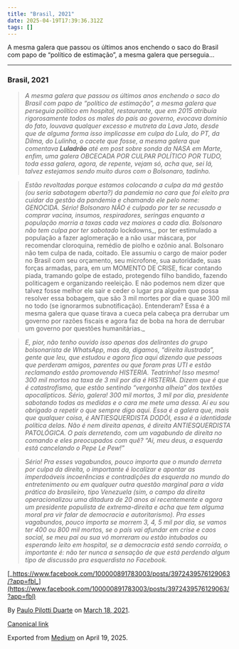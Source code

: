 ```yaml
---
title: "Brasil, 2021"
date: 2025-04-19T17:39:36.312Z
tags: []
---
```


A mesma galera que passou os últimos anos enchendo o saco do Brasil com papo de “político de estimação”, a mesma galera que perseguia…

* * *

### Brasil, 2021

> _A mesma galera que passou os últimos anos enchendo o saco do Brasil com papo de “político de estimação”, a mesma galera que perseguia político em hospital, restaurante, que em 2015 atribuía rigorosamente todos os males do país ao governo, evocava domínio do fato, louvava qualquer excesso e mutreta da Lava Jato, desde que de alguma forma isso implicasse em culpa do Lula, do PT, da Dilma, do Lulinha, o cacete que fosse, a mesma galera que comentava_ **_Luladrão_** _até em post sobre sonda da NASA em Marte, enfim, uma galera OBCECADA POR CULPAR POLÍTICO POR TUDO, toda essa galera, agora, de repente, vejam só, acha que, sei lá, talvez estejamos sendo muito duros com o Bolsonaro, tadinho._

> _Estão revoltadas porque estamos colocando a culpa da má gestão (ou seria sabotagem aberta?) da pandemia no cara que foi eleito pra cuidar da gestão da pandemia e chamando ele pelo nome: GENOCIDA. Sério! Bolsonaro NÃO é culpado por ter se recusado a comprar vacina, insumos, respiradores, seringas enquanto a população morria a taxas cada vez maiores a cada dia. Bolsonaro não tem culpa por ter sabotado_ lockdowns_, por ter estimulado a população a fazer aglomeração e a não usar máscara, por recomendar cloroquina, remédio de piolho e ozônio anal. Bolsonaro não tem culpa de nada, coitado. Ele assumiu o cargo de maior poder no Brasil com seu orçamento, seu microfone, sua autoridade, suas forças armadas, para, em um MOMENTO DE CRISE, ficar contando piada, tramando golpe de estado, protegendo filho bandido, fazendo politicagem e organizando reeleição. E não podemos nem dizer que talvez fosse melhor ele sair e ceder o lugar pra alguém que possa resolver essa bobagem, que são 3 mil mortes por dia e quase 300 mil no todo (se ignorarmos subnotificação). Entenderam? Essa é a mesma galera que quase tirava a cueca pela cabeça pra derrubar um governo por razões fiscais e agora faz de boba na hora de derrubar um governo por questões humanitárias._

> _E, pior, não tenho ouvido isso apenas dos delirantes do grupo bolsonarista de WhatsApp, mas da, digamos, “direita ilustrada”, gente que leu, que estudou e agora fica aqui dizendo que pessoas que perderam amigos, parentes ou que foram pras UTI e estão reclamando estão promovendo HISTERIA. Teatrinho! Isso mesmo! 300 mil mortos na taxa de 3 mil por dia é HISTERIA. Dizem que é que é catastrofismo, que estão sentindo “vergonha alheia” dos textões apocalípticos. Sério, galera! 300 mil mortos, 3 mil por dia, presidente sabotando todas as medidas e o cara me mete uma dessa. Aí eu sou obrigado a repetir o que sempre digo aqui. Essa é a galera que, mais que qualquer coisa, é ANTIESQUERDISTA DODÓI, essa é a identidade política delas. Não é nem direita apenas, é direita ANTIESQUERDISTA PATOLÓGICA. O país derretendo, com um vagabundo de direita no comando e eles preocupados com quê? “Ai, meu deus, a esquerda está cancelando o Pepe Le Pew!”_

> _Sério! Pra esses vagabundos, pouco importa que o mundo derreta por culpa da direita, o importante é localizar e apontar as imperdoáveis incoerências e contradições da esquerda no mundo do entretenimento ou em qualquer outra questão marginal para a vida prática do brasileiro, tipo Venezuela (sim, o campo da direita operacionalizou uma ditadura de 20 anos aí recentemente e agora um presidente populista de extrema-direita e acha que tem alguma moral pra vir falar de democracia e autoritarismo). Pra esses vagabundos, pouco importa se morrem 3, 4, 5 mil por dia, se vamos ter 400 ou 800 mil mortos, se o país vai afundar em crise e caos social, se meu pai ou sua vó morreram ou estão intubados ou esperando leito em hospital, se a democracia está sendo corroída, o importante é: não ter nunca a sensação de que está perdendo algum tipo de discussão pra esquerdista no Facebook._

[_https://www.facebook.com/100000891783003/posts/3972439576129063/?app=fbl_](https://www.facebook.com/100000891783003/posts/3972439576129063/?app=fbl)

By [Paulo Pilotti Duarte](https://medium.com/@paulopilotti) on [March 18, 2021](https://medium.com/p/e7446b99b470).

[Canonical link](https://medium.com/@paulopilotti/brasil-2021-e7446b99b470)

Exported from [Medium](https://medium.com) on April 19, 2025.